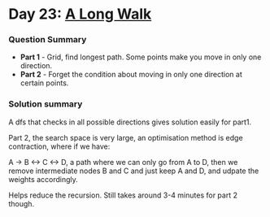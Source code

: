 # Day 23: [A Long Walk](https://adventofcode.com/2023/day/23)

### Question Summary
- **Part 1** - Grid, find longest path. Some points make you move in only one direction. 
- **Part 2** - Forget the condition about moving in only one direction at certain points. 

### Solution summary 

A dfs that checks in all possible directions gives solution easily for part1. 

Part 2, the search space is very large, an optimisation method is edge contraction, where if we have:

A -> B <-> C <-> D, a path where we can only go from A to D, then we remove intermediate nodes B and C and just keep A and D, and udpate the weights accordingly. 

Helps reduce the recursion. Still takes around 3-4 minutes for part 2 though. 
